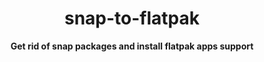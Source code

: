 <h1 align="center">
  snap-to-flatpak
</h1>

<p align="center"><b>Get rid of snap packages and install flatpak apps support</b></p>
